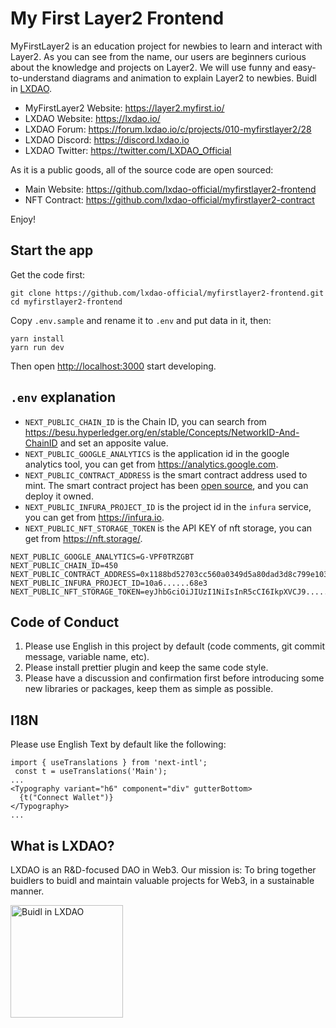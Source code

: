 # My First Layer2 Frontend

MyFirstLayer2 is an education project for newbies to learn and interact with Layer2. As you can see from the name, our users are beginners curious about the knowledge and projects on Layer2. We will use funny and easy-to-understand diagrams and animation to explain Layer2 to newbies. Buidl in [LXDAO](https://lxdao.io/).

- MyFirstLayer2 Website: <https://layer2.myfirst.io/>
- LXDAO Website: <https://lxdao.io/>
- LXDAO Forum: <https://forum.lxdao.io/c/projects/010-myfirstlayer2/28>
- LXDAO Discord: <https://discord.lxdao.io>
- LXDAO Twitter: <https://twitter.com/LXDAO_Official>

As it is a public goods, all of the source code are open sourced:

- Main Website: <https://github.com/lxdao-official/myfirstlayer2-frontend>
- NFT Contract: <https://github.com/lxdao-official/myfirstlayer2-contract>

Enjoy!

## Start the app

Get the code first:

```
git clone https://github.com/lxdao-official/myfirstlayer2-frontend.git
cd myfirstlayer2-frontend
```

Copy `.env.sample` and rename it to `.env` and put data in it, then:

```
yarn install
yarn run dev
```

Then open <http://localhost:3000> start developing.

## `.env` explanation

- `NEXT_PUBLIC_CHAIN_ID` is the Chain ID, you can search from https://besu.hyperledger.org/en/stable/Concepts/NetworkID-And-ChainID and set an apposite value.
- `NEXT_PUBLIC_GOOGLE_ANALYTICS` is the application id in the google analytics tool, you can get from https://analytics.google.com.
- `NEXT_PUBLIC_CONTRACT_ADDRESS` is the smart contract address used to mint. The smart contract project has been [open source](https://github.com/lxdao-official/myfirstlayer2-contract), and you can deploy it owned.
- `NEXT_PUBLIC_INFURA_PROJECT_ID` is the project id in the `infura` service, you can get from https://infura.io.
- `NEXT_PUBLIC_NFT_STORAGE_TOKEN` is the API KEY of nft storage, you can get from https://nft.storage/.

```
NEXT_PUBLIC_GOOGLE_ANALYTICS=G-VPF0TRZGBT
NEXT_PUBLIC_CHAIN_ID=450
NEXT_PUBLIC_CONTRACT_ADDRESS=0x1188bd52703cc560a0349d5a80dad3d8c799e103
NEXT_PUBLIC_INFURA_PROJECT_ID=10a6......68e3
NEXT_PUBLIC_NFT_STORAGE_TOKEN=eyJhbGciOiJIUzI1NiIsInR5cCI6IkpXVCJ9......
```

## Code of Conduct

1. Please use English in this project by default (code comments, git commit message, variable name, etc).
2. Please install prettier plugin and keep the same code style.
3. Please have a discussion and confirmation first before introducing some new libraries or packages, keep them as simple as possible.

## I18N

Please use English Text by default like the following:

```
import { useTranslations } from 'next-intl';
 const t = useTranslations('Main');
...
<Typography variant="h6" component="div" gutterBottom>
  {t("Connect Wallet")}
</Typography>
...
```

## What is LXDAO?

LXDAO is an R&D-focused DAO in Web3. Our mission is: To bring together buidlers to buidl and maintain valuable projects for Web3, in a sustainable manner.

<a target="_blank" href="https://lxdao.io/"><img alt="Buidl in LXDAO" src="public/buildinlxdao.png" width="180" /></a>
